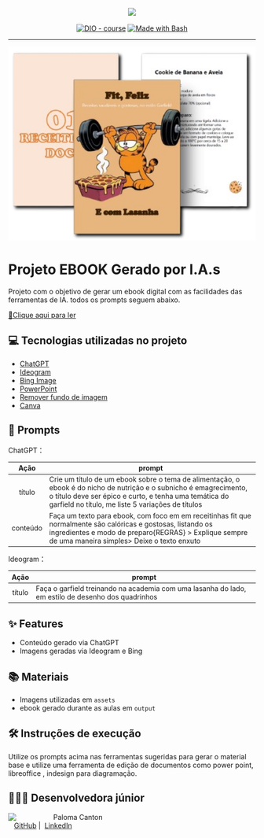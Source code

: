 <p align="center">
    <img width="100" src=".github/assets/banner.png">
</p>


<p align="center">
<a href="https://dio.me/"><img src="https://img.shields.io/badge/DIO-Course-28DA77?logo=youtube" alt="DIO - course"></a>
<a href="https://www.gnu.org/software/bash/" title="Go to Bash homepage"><img src="https://img.shields.io/badge/Prompt-Project-blue?logo=gnu-bash&amp;logoColor=white" alt="Made with Bash"></a></p>

-------


<p align="center">
<img 
    src="./assets/cover.png"
    width="600"  
/>
</p>

# Projeto EBOOK Gerado por I.A.s

Projeto com o objetivo de gerar um ebook digital com as facilidades das ferramentas de IA. todos os prompts
seguem abaixo.

<a href="https://github.com/palomacanton/prompts-recipe-to-create-a-ebook/blob/main/output/Ebook%20-%20Fit%2C%20Feliz%20E%20com%20Lasanha.prn" title="View PDF now"> 📕Clique aqui para ler</a>

## 💻 Tecnologias utilizadas no projeto

- [ChatGPT](https://chat.openai.com/) 
- [Ideogram](https://ideogram.ai/)
- [Bing Image](https://www.bing.com/images/create)
- [PowerPoint](https://www.microsoft.com/en/microsoft-365/powerpoint)
- [Remover fundo de imagem](https://www.remove.bg/pt-br)
- [Canva](https://www.canva.com/)

## 🧠 Prompts


ChatGPT：

|   Ação   | prompt                                                                                                                                                                                                                                                                         |
| :------: | ------------------------------------------------------------------------------------------------------------------------------------------------------------------------------------------------------------------------------------------------------------------------------ |
|  título  | Crie um título de um ebook sobre o tema de alimentação, o ebook é do nicho de nutrição e o subnicho é emagrecimento, o título deve ser épico e curto, e tenha uma temática do garfield no título, me liste 5 variações de títulos                                              |
| conteúdo | Faça um texto para ebook, com foco em em receitinhas fit que normalmente são calóricas e gostosas, listando os ingredientes e modo de preparo{REGRAS} > Explique sempre de uma maneira simples> Deixe o texto enxuto                                                           |


Ideogram：

|  Ação  | prompt                                                                                 |
| :----: | -------------------------------------------------------------------------------------- |
| título | Faça o garfield treinando na academia com uma lasanha do lado, em estilo de desenho dos quadrinhos |

## ✨ Features

- Conteúdo gerado via ChatGPT
- Imagens geradas via Ideogram e Bing

## 📚 Materiais

- Imagens utilizadas em `assets`
- ebook gerado durante as aulas em `output`

## 🛠️ Instruções de execução

Utilize os prompts acima nas ferramentas sugeridas para gerar o material base e utilize uma ferramenta de edição de documentos como power point, libreoffice , indesign para diagramação.

## 👩🏻‍💻 Desenvolvedora júnior

<p>
    <img 
      align=left 
      margin=10 
      width=80 
      src="https://avatars.githubusercontent.com/u/88590512?s=96&v=4"
    />
    <p>&nbsp&nbsp&nbspPaloma Canton<br>
    &nbsp&nbsp
    <a href="https://github.com/palomacanton" style="border-radius: 50%;">
    GitHub</a>&nbsp;|&nbsp;
    <a href="www.linkedin.com/in/palomacanton">LinkedIn</a>
</p>

